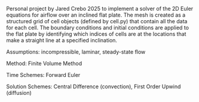 Personal project by Jared Crebo 2025 to implement a solver of the 2D Euler equations for airflow over an inclined flat plate. 
The mesh is created as a structured grid of cell objects (defined by cell.py) that contain all the data for each cell. 
The boundary conditions and initial conditions are applied to the flat plate by identifying which indices of cells are at the locations that make a straight line at a specified inclination. 

Assumptions: incompressible, laminar, steady-state flow

Method: Finite Volume Method

Time Schemes: Forward Euler

Solution Schemes: Central Difference (convection), First Order Upwind (diffusion)
